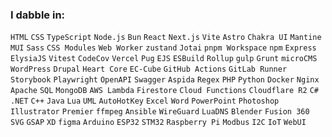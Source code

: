 ### I dabble in:

`HTML` `CSS` `TypeScript` `Node.js` `Bun` `React` `Next.js` `Vite` `Astro` `Chakra UI` `Mantine` `MUI` `Sass` `CSS Modules` `Web Worker` `zustand` `Jotai` `pnpm Workspace` `npm` `Express` `ElysiaJS` `Vitest` `CodeCov` `Vercel` `Pug` `EJS` `ESBuild` `Rollup` `gulp` `Grunt` `microCMS` `WordPress` `Drupal` `Heart Core` `EC-Cube` `GitHub Actions` `GitLab Runner` `Storybook` `Playwright` `OpenAPI` `Swagger` `Aspida` `Regex` `PHP` `Python` `Docker` `Nginx` `Apache` `SQL` `MongoDB` `AWS Lambda` `Firestore` `Cloud Functions` `Cloudflare R2` `C#` `.NET` `C++` `Java` `Lua` `UML` `AutoHotKey` `Excel` `Word` `PowerPoint` `Photoshop` `Illustrator` `Premier` `ffmpeg` `Ansible` `WireGuard` `LuaDNS` `Blender` `Fusion 360` `SVG` `GSAP` `XD` `figma` `Arduino` `ESP32` `STM32` `Raspberry Pi` `Modbus` `I2C` `IoT` `WebUI`
